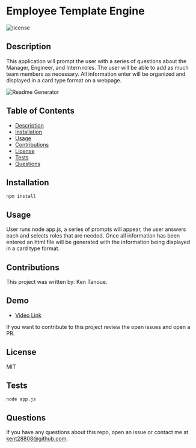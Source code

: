 # Employee Template Engine
![license](https://img.shields.io/badge/license-MIT-blue.svg) 

## Description

This application will prompt the user with a series of questions about the Manager, Engineer, and Intern roles.  The user will be able to add as much team members as necessary. All information enter will be organized and displayed in a card type format on a webpage.

![Readme Generator](Assets/screenshot)

## Table of Contents

* [Description](#description)
* [Installation](#installation)
* [Usage](#usage)
* [Contributions](#contributions)
* [License](#license)
* [Tests](#tests)
* [Questions](#questions)

## Installation

```
npm install
```

## Usage 

User runs node app.js, a series of prompts will appear, the user answers each and selects roles that are needed.  Once all information has been entered an html file will be generated with the information being displayed in a card type format.

## Contributions

This project was written by: Ken Tanoue.

## Demo
* [Video Link](https://drive.google.com/file/d/1X85h3SqoxcmYp8O7hFu8w6c8pJFrKNEJ/view)



If you want to contribute to this project review the open issues and open a PR.
   
## License

MIT

## Tests

```
node app.js
```

## Questions



If you have any questions about this repo, open an issue or contact me at kent28808@github.com.


